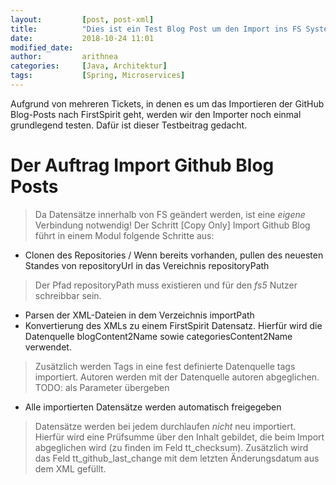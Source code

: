 ```yaml
---
layout:         [post, post-xml]              
title:          "Dies ist ein Test Blog Post um den Import ins FS System zu testen"
date:           2018-10-24 11:01
modified_date: 
author:         arithnea
categories:     [Java, Architektur]
tags:           [Spring, Microservices]
---
```


Aufgrund von mehreren Tickets, in denen es um das Importieren der GitHub Blog-Posts nach FirstSpirit geht, werden wir den Importer 
noch einmal grundlegend testen. Dafür ist dieser Testbeitrag gedacht.

# Der Auftrag Import Github Blog Posts
> Da Datensätze innerhalb von FS geändert werden, ist eine *eigene* Verbindung notwendig!
Der Schritt [Copy Only] Import Github Blog führt in einem Modul folgende Schritte aus:
* Clonen des Repositories / Wenn bereits vorhanden, pullen des neuesten Standes von repositoryUrl in das Vereichnis repositoryPath
> Der Pfad repositoryPath muss existieren und für den *fs5* Nutzer schreibbar sein.
* Parsen der XML-Dateien in dem Verzeichnis importPath
* Konvertierung des XMLs zu einem FirstSpirit Datensatz. Hierfür wird die Datenquelle blogContent2Name sowie categoriesContent2Name verwendet.
> Zusätzlich werden Tags in eine fest definierte Datenquelle tags importiert. Autoren werden mit der Datenquelle autoren abgeglichen. TODO: als Parameter übergeben
* Alle importierten Datensätze werden automatisch freigegeben

> Datensätze werden bei jedem durchlaufen *nicht* neu importiert. Hierfür wird eine Prüfsumme über den Inhalt gebildet, die beim Import abgeglichen wird (zu finden im Feld tt_checksum). Zusätzlich wird das Feld tt_github_last_change mit dem letzten Änderungsdatum aus dem XML gefüllt.

